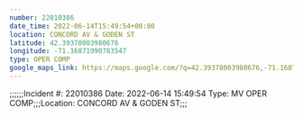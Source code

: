 ```yaml
---
number: 22010386
date_time: 2022-06-14T15:49:54+00:00
location: CONCORD AV & GODEN ST
latitude: 42.39378003980676
longitude: -71.16871990783547
type: OPER COMP
google_maps_link: https://maps.google.com/?q=42.39378003980676,-71.16871990783547
---
```


;;;;;;Incident #: 22010386  Date: 2022-06-14 15:49:54   Type: MV OPER COMP;;;Location: CONCORD AV & GODEN ST;;;
